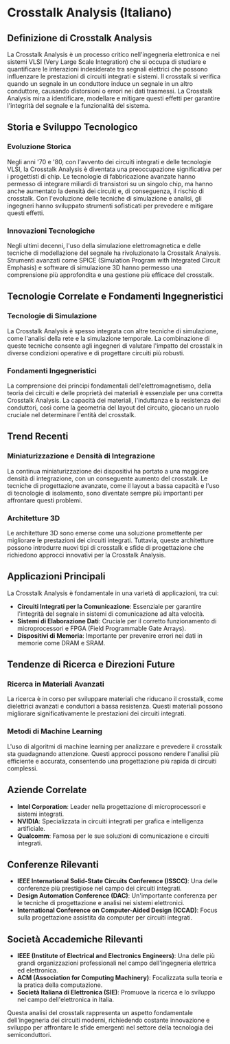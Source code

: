# Crosstalk Analysis (Italiano)

## Definizione di Crosstalk Analysis

La Crosstalk Analysis è un processo critico nell'ingegneria elettronica e nei sistemi VLSI (Very Large Scale Integration) che si occupa di studiare e quantificare le interazioni indesiderate tra segnali elettrici che possono influenzare le prestazioni di circuiti integrati e sistemi. Il crosstalk si verifica quando un segnale in un conduttore induce un segnale in un altro conduttore, causando distorsioni o errori nei dati trasmessi. La Crosstalk Analysis mira a identificare, modellare e mitigare questi effetti per garantire l'integrità del segnale e la funzionalità del sistema.

## Storia e Sviluppo Tecnologico

### Evoluzione Storica

Negli anni '70 e '80, con l'avvento dei circuiti integrati e delle tecnologie VLSI, la Crosstalk Analysis è diventata una preoccupazione significativa per i progettisti di chip. Le tecnologie di fabbricazione avanzate hanno permesso di integrare miliardi di transistori su un singolo chip, ma hanno anche aumentato la densità dei circuiti e, di conseguenza, il rischio di crosstalk. Con l'evoluzione delle tecniche di simulazione e analisi, gli ingegneri hanno sviluppato strumenti sofisticati per prevedere e mitigare questi effetti.

### Innovazioni Tecnologiche

Negli ultimi decenni, l'uso della simulazione elettromagnetica e delle tecniche di modellazione del segnale ha rivoluzionato la Crosstalk Analysis. Strumenti avanzati come SPICE (Simulation Program with Integrated Circuit Emphasis) e software di simulazione 3D hanno permesso una comprensione più approfondita e una gestione più efficace del crosstalk.

## Tecnologie Correlate e Fondamenti Ingegneristici

### Tecnologie di Simulazione

La Crosstalk Analysis è spesso integrata con altre tecniche di simulazione, come l'analisi della rete e la simulazione temporale. La combinazione di queste tecniche consente agli ingegneri di valutare l'impatto del crosstalk in diverse condizioni operative e di progettare circuiti più robusti.

### Fondamenti Ingegneristici

La comprensione dei principi fondamentali dell'elettromagnetismo, della teoria dei circuiti e delle proprietà dei materiali è essenziale per una corretta Crosstalk Analysis. La capacità dei materiali, l'induttanza e la resistenza dei conduttori, così come la geometria del layout del circuito, giocano un ruolo cruciale nel determinare l'entità del crosstalk.

## Trend Recenti

### Miniaturizzazione e Densità di Integrazione

La continua miniaturizzazione dei dispositivi ha portato a una maggiore densità di integrazione, con un conseguente aumento del crosstalk. Le tecniche di progettazione avanzate, come il layout a bassa capacità e l'uso di tecnologie di isolamento, sono diventate sempre più importanti per affrontare questi problemi.

### Architetture 3D

Le architetture 3D sono emerse come una soluzione promettente per migliorare le prestazioni dei circuiti integrati. Tuttavia, queste architetture possono introdurre nuovi tipi di crosstalk e sfide di progettazione che richiedono approcci innovativi per la Crosstalk Analysis.

## Applicazioni Principali

La Crosstalk Analysis è fondamentale in una varietà di applicazioni, tra cui:

- **Circuiti Integrati per la Comunicazione**: Essenziale per garantire l'integrità del segnale in sistemi di comunicazione ad alta velocità.
- **Sistemi di Elaborazione Dati**: Cruciale per il corretto funzionamento di microprocessori e FPGA (Field Programmable Gate Arrays).
- **Dispositivi di Memoria**: Importante per prevenire errori nei dati in memorie come DRAM e SRAM.

## Tendenze di Ricerca e Direzioni Future

### Ricerca in Materiali Avanzati

La ricerca è in corso per sviluppare materiali che riducano il crosstalk, come dielettrici avanzati e conduttori a bassa resistenza. Questi materiali possono migliorare significativamente le prestazioni dei circuiti integrati.

### Metodi di Machine Learning

L'uso di algoritmi di machine learning per analizzare e prevedere il crosstalk sta guadagnando attenzione. Questi approcci possono rendere l'analisi più efficiente e accurata, consentendo una progettazione più rapida di circuiti complessi.

## Aziende Correlate

- **Intel Corporation**: Leader nella progettazione di microprocessori e sistemi integrati.
- **NVIDIA**: Specializzata in circuiti integrati per grafica e intelligenza artificiale.
- **Qualcomm**: Famosa per le sue soluzioni di comunicazione e circuiti integrati.

## Conferenze Rilevanti

- **IEEE International Solid-State Circuits Conference (ISSCC)**: Una delle conferenze più prestigiose nel campo dei circuiti integrati.
- **Design Automation Conference (DAC)**: Un'importante conferenza per le tecniche di progettazione e analisi nei sistemi elettronici.
- **International Conference on Computer-Aided Design (ICCAD)**: Focus sulla progettazione assistita da computer per circuiti integrati.

## Società Accademiche Rilevanti

- **IEEE (Institute of Electrical and Electronics Engineers)**: Una delle più grandi organizzazioni professionali nel campo dell'ingegneria elettrica ed elettronica.
- **ACM (Association for Computing Machinery)**: Focalizzata sulla teoria e la pratica della computazione.
- **Società Italiana di Elettronica (SIE)**: Promuove la ricerca e lo sviluppo nel campo dell'elettronica in Italia.

Questa analisi del crosstalk rappresenta un aspetto fondamentale dell'ingegneria dei circuiti moderni, richiedendo costante innovazione e sviluppo per affrontare le sfide emergenti nel settore della tecnologia dei semiconduttori.